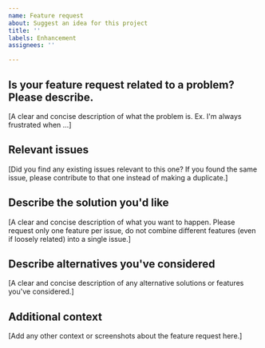 ```yaml
---
name: Feature request
about: Suggest an idea for this project
title: ''
labels: Enhancement
assignees: ''

---
```


<!-- IMPORTANT: PLEASE REPLACE OR DELETE (if not relevant) ANY TEXT IN BRACKETS [Like this] -->

## Is your feature request related to a problem? Please describe.
[A clear and concise description of what the problem is. Ex. I'm always frustrated when ...]

## Relevant issues
[Did you find any existing issues relevant to this one? If you found the same issue, please contribute to that one instead of making a duplicate.]

## Describe the solution you'd like
[A clear and concise description of what you want to happen. Please request only one feature per issue, do not combine different features (even if loosely related) into a single issue.]

## Describe alternatives you've considered
[A clear and concise description of any alternative solutions or features you've considered.]

## Additional context
[Add any other context or screenshots about the feature request here.]

